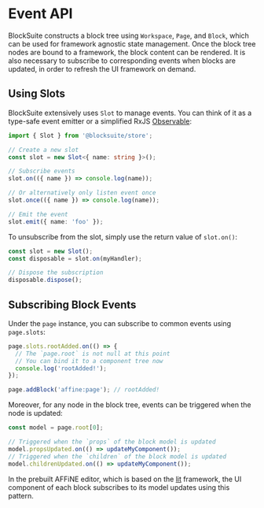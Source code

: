 # Event API

BlockSuite constructs a block tree using `Workspace`, `Page`, and `Block`, which can be used for framework agnostic state management. Once the block tree nodes are bound to a framework, the block content can be rendered. It is also necessary to subscribe to corresponding events when blocks are updated, in order to refresh the UI framework on demand.

## Using Slots

BlockSuite extensively uses `Slot` to manage events. You can think of it as a type-safe event emitter or a simplified RxJS [Observable](https://rxjs.dev/guide/observable):

```ts
import { Slot } from '@blocksuite/store';

// Create a new slot
const slot = new Slot<{ name: string }>();

// Subscribe events
slot.on(({ name }) => console.log(name));

// Or alternatively only listen event once
slot.once(({ name }) => console.log(name));

// Emit the event
slot.emit({ name: 'foo' });
```

To unsubscribe from the slot, simply use the return value of `slot.on()`:

```ts
const slot = new Slot();
const disposable = slot.on(myHandler);

// Dispose the subscription
disposable.dispose();
```

## Subscribing Block Events

Under the `page` instance, you can subscribe to common events using `page.slots`:

```ts
page.slots.rootAdded.on(() => {
  // The `page.root` is not null at this point
  // You can bind it to a component tree now
  console.log('rootAdded!');
});

page.addBlock('affine:page'); // rootAdded!
```

Moreover, for any node in the block tree, events can be triggered when the node is updated:

```ts
const model = page.root[0];

// Triggered when the `props` of the block model is updated
model.propsUpdated.on(() => updateMyComponent());
// Triggered when the `children` of the block model is updated
model.childrenUpdated.on(() => updateMyComponent());
```

In the prebuilt AFFiNE editor, which is based on the [lit](https://lit.dev/) framework, the UI component of each block subscribes to its model updates using this pattern.
